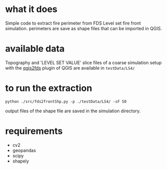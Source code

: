 # what it does
Simple code to extract fire perimeter from FDS Level set fire front simulation. perimeters are save as shape files that can be imported in QGIS. 

# available data
Topography and 'LEVEL SET VALUE' slice files of a coarse simulation setup with the [qgis2fds](https://github.com/firetools/qgis2fds) plugin of QGIS are available in `testData/LS4/`

# to run the extraction
```
python ./src/fds2frontShp.py -p ./testData/LS4/ -sF 50
```
output files of the shape file are saved in the simulation directory.

# requirements
* cv2
* geopandas 
* scipy
* shapely
